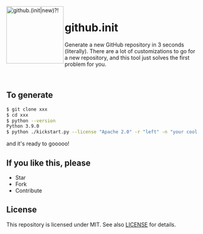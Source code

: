 <img align="left" width="150" height="150" src="https://user-images.githubusercontent.com/24757020/150645295-bc73557c-4aa3-4546-8f3b-47b94d24efe5.png" alt="github.(init|new)?!">

# github.init

Generate a new GitHub repository in 3 seconds (literally). There are a lot of customizations to go for a new repository, and this tool just solves the first problem for you.

<br>

## To generate

```bash
$ git clone xxx
$ cd xxx
$ python --version
Python 3.9.0
$ python ./kickstart.py --license "Apache 2.0" -r "left" -n "your cool project" -a "your name"
```

and it's ready to gooooo!

## If you like this, please
* Star
* Fork
* Contribute

## License
This repository is licensed under MIT. See also [LICENSE](LICENSE) for details.